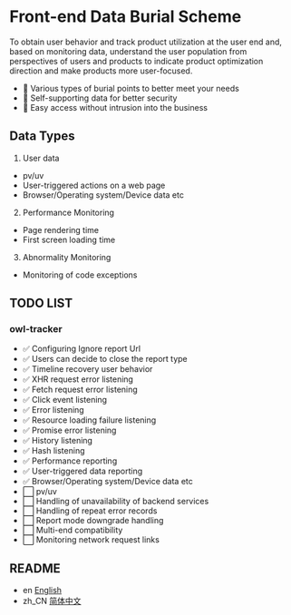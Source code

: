 # Front-end Data Burial Scheme

To obtain user behavior and track product utilization at the user end and, based on monitoring data, understand the user population from perspectives of users and products to indicate product optimization direction and make products more user-focused.

- 👬 Various types of burial points to better meet your needs
- 💪 Self-supporting data for better security
- 🚶 Easy access without intrusion into the business

## Data Types

1. User data
- pv/uv
- User-triggered actions on a web page
- Browser/Operating system/Device data etc

2. Performance Monitoring
- Page rendering time
- First screen loading time

3. Abnormality Monitoring
- Monitoring of code exceptions

## TODO LIST
### owl-tracker
- ✅ Configuring Ignore report Url
- ✅ Users can decide to close the report type
- ✅ Timeline recovery user behavior
- ✅ XHR request error listening
- ✅ Fetch request error listening
- ✅ Click event listening
- ✅ Error listening
- ✅ Resource loading failure listening
- ✅ Promise error listening
- ✅ History listening
- ✅ Hash listening
- ✅ Performance reporting
- ✅ User-triggered data reporting
- ✅ Browser/Operating system/Device data etc
- ⬜️ pv/uv
- ⬜️ Handling of unavailability of backend services
- ⬜️ Handling of repeat error records
- ⬜️ Report mode downgrade handling
- ⬜️ Multi-end compatibility
- ⬜️ Monitoring network request links

## README
- en [English](README.md)
- zh_CN [简体中文](readme/README.zh_CN.md)
